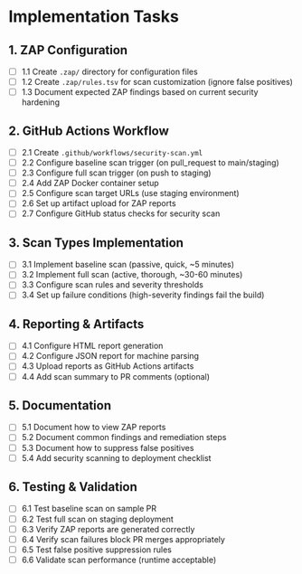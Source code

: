 # Implementation Tasks

## 1. ZAP Configuration

- [ ] 1.1 Create `.zap/` directory for configuration files
- [ ] 1.2 Create `.zap/rules.tsv` for scan customization (ignore false
      positives)
- [ ] 1.3 Document expected ZAP findings based on current security hardening

## 2. GitHub Actions Workflow

- [ ] 2.1 Create `.github/workflows/security-scan.yml`
- [ ] 2.2 Configure baseline scan trigger (on pull_request to main/staging)
- [ ] 2.3 Configure full scan trigger (on push to staging)
- [ ] 2.4 Add ZAP Docker container setup
- [ ] 2.5 Configure scan target URLs (use staging environment)
- [ ] 2.6 Set up artifact upload for ZAP reports
- [ ] 2.7 Configure GitHub status checks for security scan

## 3. Scan Types Implementation

- [ ] 3.1 Implement baseline scan (passive, quick, ~5 minutes)
- [ ] 3.2 Implement full scan (active, thorough, ~30-60 minutes)
- [ ] 3.3 Configure scan rules and severity thresholds
- [ ] 3.4 Set up failure conditions (high-severity findings fail the build)

## 4. Reporting & Artifacts

- [ ] 4.1 Configure HTML report generation
- [ ] 4.2 Configure JSON report for machine parsing
- [ ] 4.3 Upload reports as GitHub Actions artifacts
- [ ] 4.4 Add scan summary to PR comments (optional)

## 5. Documentation

- [ ] 5.1 Document how to view ZAP reports
- [ ] 5.2 Document common findings and remediation steps
- [ ] 5.3 Document how to suppress false positives
- [ ] 5.4 Add security scanning to deployment checklist

## 6. Testing & Validation

- [ ] 6.1 Test baseline scan on sample PR
- [ ] 6.2 Test full scan on staging deployment
- [ ] 6.3 Verify ZAP reports are generated correctly
- [ ] 6.4 Verify scan failures block PR merges appropriately
- [ ] 6.5 Test false positive suppression rules
- [ ] 6.6 Validate scan performance (runtime acceptable)
